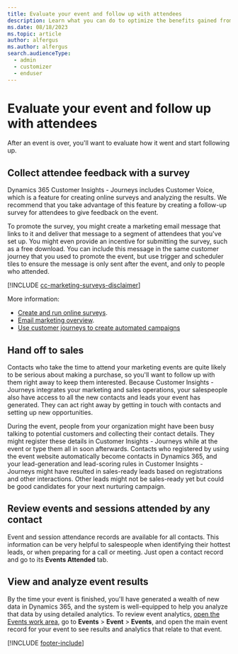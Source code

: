```yaml
---
title: Evaluate your event and follow up with attendees 
description: Learn what you can do to optimize the benefits gained from your event by collecting feedback, analyzing attendance data, and handing leads off to sales from Dynamics 365 Customer Insights - Journeys.
ms.date: 08/18/2023
ms.topic: article
author: alfergus
ms.author: alfergus
search.audienceType: 
  - admin
  - customizer
  - enduser
---
```


# Evaluate your event and follow up with attendees

After an event is over, you'll want to evaluate how it went and start following up.

## Collect attendee feedback with a survey

Dynamics 365 Customer Insights - Journeys includes Customer Voice, which is a feature for creating online surveys and analyzing the results. We recommend that you take advantage of this feature by creating a follow-up survey for attendees to give feedback on the event.

To promote the survey, you might create a marketing email message that links to it and deliver that message to a segment of attendees that you've set up. You might even provide an incentive for submitting the survey, such as a free download. You can include this message in the same customer journey that you used to promote the event, but use trigger and scheduler tiles to ensure the message is only sent after the event, and only to people who attended.

[!INCLUDE [cc-marketing-surveys-disclaimer](./includes/cc-marketing-surveys-disclaimer.md)]

More information:

- [Create and run online surveys](customer-voice.md).
- [Email marketing overview](prepare-marketing-emails.md).
- [Use customer journeys to create automated campaigns](customer-journeys-create-automated-campaigns.md)

## Hand off to sales

Contacts who take the time to attend your marketing events are quite likely to be serious about making a purchase, so you'll want to follow up with them right away to keep them interested. Because Customer Insights - Journeys integrates your marketing and sales operations, your salespeople also have access to all the new contacts and leads your event has generated. They can act right away by getting in touch with contacts and setting up new opportunities.

During the event, people from your organization might have been busy talking to potential customers and collecting their contact details. They might register these details in Customer Insights - Journeys while at the event or type them all in soon afterwards. Contacts who registered by using the event website automatically become contacts in Dynamics 365, and your lead-generation and lead-scoring rules in Customer Insights - Journeys might have resulted in sales-ready leads based on registrations and other interactions. Other leads might not be sales-ready yet but could be good candidates for your next nurturing campaign.

## Review events and sessions attended by any contact

Event and session attendance records are available for all contacts. This information can be very helpful to salespeople when identifying their hottest leads, or when preparing for a call or meeting. Just open a contact record and go to its **Events Attended** tab.

## View and analyze event results

By the time your event is finished, you'll have generated a wealth of new data in Dynamics 365, and the system is well-equipped to help you analyze that data by using detailed analytics. To review event analytics, [open the Events work area](open-events.md), go to **Events** > **Event** > **Events**, and open the main event record for your event to see results and analytics that relate to that event.

[!INCLUDE [footer-include](./includes/footer-banner.md)]
